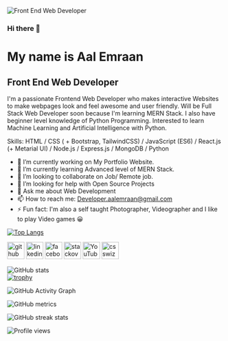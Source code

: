 ![Front End Web Developer](https://i.ibb.co/jwJrhQB/github.jpg)

### Hi there 👋
# My name is Aal Emraan
## Front End Web Developer


I'm a passionate Frontend Web Developer who makes interactive Websites to make webpages look and feel awesome and user friendly. Will be Full Stack Web Developer soon because I'm learning MERN Stack. I also have beginner level knowledge of Python Programming. Interested to learn Machine Learning and Artificial Intelligence with Python.

Skills: HTML / CSS ( + Bootstrap, TailwindCSS) / JavaScript (ES6) / React.js (+ Metarial UI) /  Node.js / Express.js / MongoDB / Python

- 🔭 I’m currently working on My Portfolio Website. 
- 🌱 I’m currently learning Advanced level of MERN Stack. 
- 👯 I’m looking to collaborate on Job/ Remote job. 
- 🤔 I’m looking for help with Open Source Projects 
- 💬 Ask me about Web Development 
- 📫 How to reach me: Developer.aalemraan@gmail.com 
- ⚡ Fun fact: I'm also a self taught Photographer, Videographer and I like to play Video games 😀

[![Top Langs](https://github-readme-stats.vercel.app/api/top-langs/?username=Aal-Emraan)](https://github.com/anuraghazra/github-readme-stats)


[<img src='https://cdn.jsdelivr.net/npm/simple-icons@3.0.1/icons/github.svg' alt='github' height='40'>](https://github.com/Aal-Emraan)    [<img src='https://cdn.jsdelivr.net/npm/simple-icons@3.0.1/icons/linkedin.svg' alt='linkedin' height='40'>](https://www.linkedin.com/in/aal-emraan-538229225/)  [<img src='https://cdn.jsdelivr.net/npm/simple-icons@3.0.1/icons/facebook.svg' alt='facebook' height='40'>](https://www.facebook.com/https://web.facebook.com/profile.php?id=100006867285030)  [<img src='https://cdn.jsdelivr.net/npm/simple-icons@3.0.1/icons/stackoverflow.svg' alt='stackoverflow' height='40'>](https://stackoverflow.com/users/https://stackoverflow.com/users/16849197/aal-emraan)  [<img src='https://cdn.jsdelivr.net/npm/simple-icons@3.0.1/icons/youtube.svg' alt='YouTube' height='40'>](https://www.youtube.com/channel/https://www.youtube.com/channel/UCMWCYz7LPD8rnBjSSM2jdcQ)  [<img src='https://cdn.jsdelivr.net/npm/simple-icons@3.0.1/icons/csswizardry.svg' alt='csswizardry' height='40'>](https://cssbattle.dev/player/aal_emraan)  

![GitHub stats](https://github-readme-stats.vercel.app/api?username=Aal-Emraan&show_icons=true&count_private=true)  
[![trophy](https://github-profile-trophy.vercel.app/?username=Aal-Emraan)](https://github.com/ryo-ma/github-profile-trophy)



![GitHub Activity Graph](https://activity-graph.herokuapp.com/graph?username=Aal-Emraan)  

![GitHub metrics](https://metrics.lecoq.io/Aal-Emraan)  

![GitHub streak stats](https://github-readme-streak-stats.herokuapp.com/?user=Aal-Emraan)  

![Profile views](https://gpvc.arturio.dev/Aal-Emraan)  
